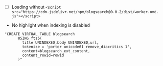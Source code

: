 * [ ] Loading without `<script src="https://cdn.jsdelivr.net/npm/blogsearch@0.0.2/dist/worker.umd.js"></script>`

* No highlight when indexing is disabled

```
"CREATE VIRTUAL TABLE blogsearch
      USING fts5(
        title UNINDEXED,body UNINDEXED,url,
        tokenize = 'porter unicode61 remove_diacritics 1',
        content=blogsearch_ext_content,
        content_rowid=rowid
      )"
```